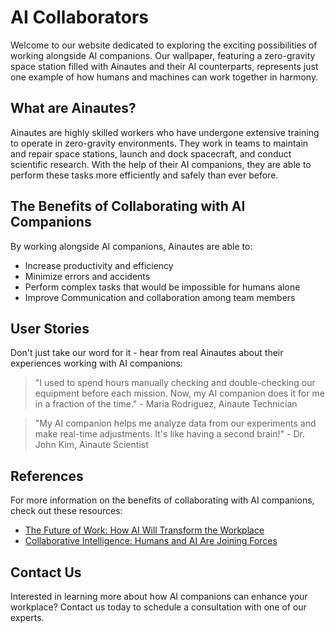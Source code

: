 <!--font:Exo 2-->

# AI Collaborators

Welcome to our website dedicated to exploring the exciting possibilities of working alongside AI companions. Our wallpaper, featuring a zero-gravity space station filled with Ainautes and their AI counterparts, represents just one example of how humans and machines can work together in harmony.

## What are Ainautes?

Ainautes are highly skilled workers who have undergone extensive training to operate in zero-gravity environments. They work in teams to maintain and repair space stations, launch and dock spacecraft, and conduct scientific research. With the help of their AI companions, they are able to perform these tasks more efficiently and safely than ever before.

## The Benefits of Collaborating with AI Companions

By working alongside AI companions, Ainautes are able to:

-   Increase productivity and efficiency
-   Minimize errors and accidents
-   Perform complex tasks that would be impossible for humans alone
-   Improve Com<wbr>mu<wbr>ni<wbr>ca<wbr>tion and collaboration among team members

## User Stories

Don't just take our word for it - hear from real Ainautes about their experiences working with AI companions:

> "I used to spend hours manually checking and double-checking our equipment before each mission. Now, my AI companion does it for me in a fraction of the time." - Maria Rodriguez, Ainaute Technician

> "My AI companion helps me analyze data from our experiments and make real-time adjustments. It's like having a second brain!" - Dr. John Kim, Ainaute Scientist

## References

For more information on the benefits of collaborating with AI companions, check out these resources:

-   [The Future of Work: How AI Will Transform the Workplace](#)
-   [Coll<wbr>aborative Intelligence: Humans and AI Are Joining Forces](#)

## Contact Us

Interested in learning more about how AI companions can enhance your workplace? Contact us today to schedule a consultation with one of our experts.

<!--

Write me content for website with wallpaper which alt text is:

"Ainautes and their AI companions working together in a massive, zero-gravity space station."

The name/title of the page should not be 1:1 copy of the alt text but rather a real content of the website which is using this wallpaper.

- Use markdown format
- Start with heading
- Heading should be short and concise
- The content should look like a real website
- The website should not be about the wallpaper, wallpaper is just a related background
- Heading should be contain work "wallpaper" or "background"
- Include real sections like references, contact, user stories, etc. use things relevant to the page purpose.
- Feel free to use structure like headings, bullets, numbering, blockquotes, paragraphs, horizontal lines, etc.
- You can use formatting like bold or _italic_
- You can include UTF-8 emojis
- Links should be only #hash anchors (and you can refer to the document itself)
- Do not include images


---


# The Future of Work: Collaborating with AI Companions

Welcome to our website dedicated to exploring the exciting possibilities of working alongside AI companions. Our wallpaper, featuring a zero-gravity space station filled with Ainautes and their AI counterparts, represents just one example of how humans and machines can work together in harmony.

## What are Ainautes?

Ainautes are highly skilled workers who have undergone extensive training to operate in zero-gravity environments. They work in teams to maintain and repair space stations, launch and dock spacecraft, and conduct scientific research. With the help of their AI companions, they are able to perform these tasks more efficiently and safely than ever before.

## The Benefits of Collaborating with AI Companions

By working alongside AI companions, Ainautes are able to:

- Increase productivity and efficiency
- Minimize errors and accidents
- Perform complex tasks that would be impossible for humans alone
- Improve Com<wbr>mu<wbr>ni<wbr>ca<wbr>tion and collaboration among team members

## User Stories

Don't just take our word for it - hear from real Ainautes about their experiences working with AI companions:

> "I used to spend hours manually checking and double-checking our equipment before each mission. Now, my AI companion does it for me in a fraction of the time." - Maria Rodriguez, Ainaute Technician

> "My AI companion helps me analyze data from our experiments and make real-time adjustments. It's like having a second brain!" - Dr. John Kim, Ainaute Scientist

## References

For more information on the benefits of collaborating with AI companions, check out these resources:

- [The Future of Work: How AI Will Transform the Workplace](#)
- [Coll<wbr>aborative Intelligence: Humans and AI Are Joining Forces](#)

## Contact Us

Interested in learning more about how AI companions can enhance your workplace? Contact us today to schedule a consultation with one of our experts.

-->
